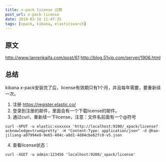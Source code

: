 ```yaml
---
title: x-pack license 过期
post_url: x-pack-license
date: 2019-03-18 11:47:35
tags: [xpack, kibana, elasticsearch]
---
```


## 原文
http://www.lanrenkaifa.com/post/61
http://blog.51yip.com/server/1906.html


## 总结
kibana x-pack安装完了后，license有效期只有1个月，并且每年需要，要重新续一次。
1. 注册   https://register.elastic.co/
2. 登录到注册的邮件，里面会有一个下载license的邮件。
3. 通过curl，重新续一下license，注意：文件名前面有一个@符号
```shell
curl -XPUT -u elastic:xxxxxxx 'http://localhost:9200/_xpack/license?acknowledge=true&pretty' -H "Content-Type: application/json" -d @hao-jiliang-a07994e8-9e65-404c-a8d1-4d84cbe62fc8-v5.json
```
4. 查看license状态：
```shell
curl -XGET -u admin:123456 'localhost:9200/_xpack/license'
```